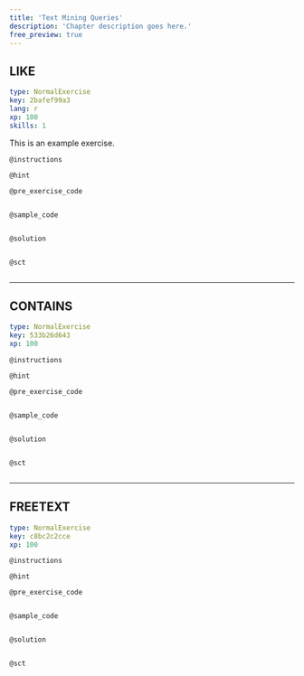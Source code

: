 ```yaml
---
title: 'Text Mining Queries'
description: 'Chapter description goes here.'
free_preview: true
---
```


## LIKE

```yaml
type: NormalExercise
key: 2bafef99a3
lang: r
xp: 100
skills: 1
```

This is an example exercise.

`@instructions`


`@hint`


`@pre_exercise_code`
```{r}

```

`@sample_code`
```{r}

```

`@solution`
```{r}

```

`@sct`
```{r}

```

---

## CONTAINS

```yaml
type: NormalExercise
key: 533b26d643
xp: 100
```



`@instructions`


`@hint`


`@pre_exercise_code`
```{r}

```

`@sample_code`
```{r}

```

`@solution`
```{r}

```

`@sct`
```{r}

```

---

## FREETEXT

```yaml
type: NormalExercise
key: c8bc2c2cce
xp: 100
```



`@instructions`


`@hint`


`@pre_exercise_code`
```{r}

```

`@sample_code`
```{r}

```

`@solution`
```{r}

```

`@sct`
```{r}

```
